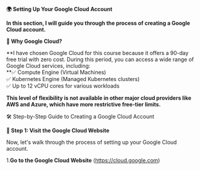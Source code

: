 **🌍 Setting Up Your Google Cloud Account**

**In this section, I will guide you through the process of creating a Google Cloud account.**

**🚀 Why Google Cloud?**

**I have chosen Google Cloud for this course because it offers a 90-day free trial with zero cost. During this period, you can access a wide range of Google Cloud services, including:  
**✅ Compute Engine (Virtual Machines)  
✅ Kubernetes Engine (Managed Kubernetes clusters)  
✅ Up to 12 vCPU cores for various workloads

**This level of flexibility is not available in other major cloud providers like AWS and Azure, which have more restrictive free-tier limits.**

🛠 Step-by-Step Guide to Creating a Google Cloud Account

**🚀 Step 1: Visit the Google Cloud Website**

Now, let's walk through the process of setting up your Google Cloud account.

1️.**Go to the Google Cloud Website** (<https://cloud.google.com>)
